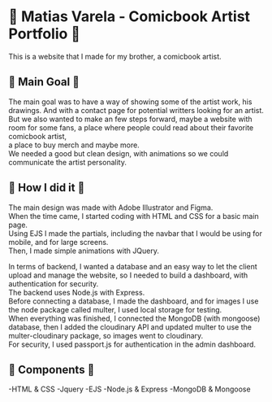 # 📖 Matias Varela - Comicbook Artist Portfolio 📖
This is a website that I made for my brother, a comicbook artist.

## 🎈 Main Goal 🎈
The main goal was to have a way of showing some of the artist work, his drawings. And with a contact page for potential writters looking for an artist.<br>
But we also wanted to make an few steps forward, maybe a website with room for some fans, a place where people could read about their favorite comicbook artist,<br>
a place to buy merch and maybe more.<br>
We needed a good but clean design, with animations so we could communicate the artist personality.



## 🏈 How I did it 🏈
The main design was made with Adobe Illustrator and Figma.<br>
When the time came, I started coding with HTML and CSS for a basic main page.<br>
Using EJS I made the partials, including the navbar that I would be using for mobile, and for large screens.<br>
Then, I made simple animations with JQuery.

In terms of backend, I wanted a database and an easy way to let the client upload and manage the website, so I needed to build a dashboard, with authentication for security.<br>
The backend uses Node.js with Express.<br>
Before connecting a database, I made the dashboard, and for images I use the node package called multer, I used local storage for testing.<br>
When everything was finished, I connected the MongoDB (with mongoose) database, then I added the cloudinary API and updated multer to use the multer-cloudinary package, so images
went to cloudinary.<br>
For security, I used passport.js for authentication in the admin dashboard.



## 🧱 Components 🧱
-HTML & CSS
-Jquery
-EJS
-Node.js & Express
-MongoDB & Mongoose
